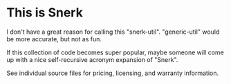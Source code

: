 # This is Snerk

I don't have a great reason for calling this "snerk-util". "generic-util" would
be more accurate, but not as fun.

If this collection of code becomes super popular, maybe someone will come up
with a nice self-recursive acronym expansion of "Snerk".

See individual source files for pricing, licensing, and warranty information.
